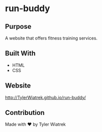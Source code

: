 # run-buddy

## Purpose
A website that offers fitness training services.

## Built With
* HTML
* CSS

## Website
http://TylerWiatrek.github.io/run-buddy/

## Contribution
Made with ❤️ by Tyler Wiatrek
